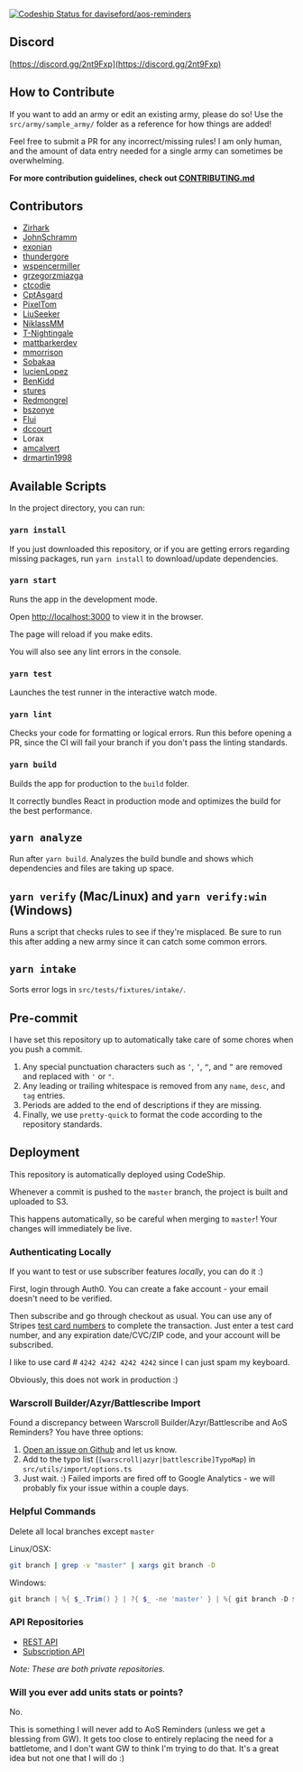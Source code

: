 [![Codeship Status for daviseford/aos-reminders](https://app.codeship.com/projects/c0b303b0-94f9-0137-ac21-1aa1838f71d2/status?branch=master)](https://app.codeship.com/projects/357042)

## Discord

[https://discord.gg/2nt9Fxp](https://discord.gg/2nt9Fxp)

## How to Contribute

If you want to add an army or edit an existing army, please do so! Use the `src/army/sample_army/` folder as a reference for how things are added!

Feel free to submit a PR for any incorrect/missing rules! I am only human, and the amount of data entry needed for a single army can sometimes be overwhelming.

**For more contribution guidelines, check out [CONTRIBUTING.md](https://github.com/daviseford/aos-reminders/blob/master/CONTRIBUTING.md)**

## Contributors

+ [Zirhark](https://github.com/Zirhark)
+ [JohnSchramm](https://github.com/JohnSchramm)
+ [exonian](https://github.com/exonian)
+ [thundergore](https://github.com/thundergore)
+ [wspencermiller](https://github.com/wspencermiller)
+ [grzegorzmiazga](https://github.com/grzegorzmiazga)
+ [ctcodie](https://github.com/ctcodie)
+ [CptAsgard](https://github.com/CptAsgard)
+ [PixelTom](https://github.com/PixelTom)
+ [LiuSeeker](https://github.com/LiuSeeker)
+ [NiklassMM](https://github.com/NiklasMM)
+ [T-Nightingale](https://github.com/T-Nightingale)
+ [mattbarkerdev](https://github.com/mattbarkerdev)
+ [mmorrison](https://github.com/mmorrison)
+ [Sobakaa](https://github.com/Sobakaa)
+ [lucienLopez](https://github.com/lucienLopez)
+ [BenKidd](https://github.com/BenKidd)
+ [stures](https://github.com/stures)
+ [Redmongrel](https://github.com/Redmongrel)
+ [bszonye](https://github.com/bszonye)
+ [Flui](https://github.com/Flui)
+ [dccourt](https://github.com/dccourt)
+ Lorax
+ [amcalvert](https://github.com/amcalvert)
+ [drmartin1998](https://github.com/drmartin1998)

## Available Scripts

In the project directory, you can run:

### `yarn install`

If you just downloaded this repository, or if you are getting errors regarding missing packages, run `yarn install` to download/update dependencies.

### `yarn start`

Runs the app in the development mode.

Open [http://localhost:3000](http://localhost:3000) to view it in the browser.

The page will reload if you make edits.

You will also see any lint errors in the console.

### `yarn test`

Launches the test runner in the interactive watch mode.

### `yarn lint`

Checks your code for formatting or logical errors. Run this before opening a PR, since the CI will fail your branch if you don't pass the linting standards.

### `yarn build`

Builds the app for production to the `build` folder.

It correctly bundles React in production mode and optimizes the build for the best performance.

## `yarn analyze`

Run after `yarn build`. Analyzes the build bundle and shows which dependencies and files are taking up space.

## `yarn verify` (Mac/Linux) and `yarn verify:win` (Windows)

Runs a script that checks rules to see if they're misplaced. Be sure to run this after adding a new army since it can catch some common errors.

## `yarn intake`

Sorts error logs in `src/tests/fixtures/intake/`.

## Pre-commit

I have set this repository up to automatically take care of some chores when you push a commit.

1. Any special punctuation characters such as `‘`, `’`, `“`, and `”` are removed and replaced with `'` or `"`.
2. Any leading or trailing whitespace is removed from any `name`, `desc`, and `tag` entries.
3. Periods are added to the end of descriptions if they are missing.
4. Finally, we use `pretty-quick` to format the code according to the repository standards.

## Deployment

This repository is automatically deployed using CodeShip.

Whenever a commit is pushed to the `master` branch, the project is built and uploaded to S3.

This happens automatically, so be careful when merging to `master`! Your changes will immediately be live.

### Authenticating Locally

If you want to test or use subscriber features _locally_, you can do it :)

First, login through Auth0. You can create a fake account - your email doesn't need to be verified.

Then subscribe and go through checkout as usual. You can use any of Stripes [test card numbers](https://stripe.com/docs/testing#cards) to complete the transaction. Just enter a test card number, and any expiration date/CVC/ZIP code, and your account will be subscribed.

I like to use card # `4242 4242 4242 4242` since I can just spam my keyboard.

Obviously, this does not work in production :)

### Warscroll Builder/Azyr/Battlescribe Import

Found a discrepancy between Warscroll Builder/Azyr/Battlescribe and AoS Reminders? You have three options:

1. [Open an issue on Github](https://github.com/daviseford/aos-reminders/issues) and let us know.
2. Add to the typo list (`[warscroll|azyr|battlescribe]TypoMap`) in `src/utils/import/options.ts`
3. Just wait. :) Failed imports are fired off to Google Analytics - we will probably fix your issue within a couple days.


### Helpful Commands

Delete all local branches except `master`

Linux/OSX:

```bash
git branch | grep -v "master" | xargs git branch -D
```

Windows:

```powershell
git branch | %{ $_.Trim() } | ?{ $_ -ne 'master' } | %{ git branch -D $_ }
```

### API Repositories

+ [REST API](https://github.com/daviseford/aos-reminders-rest-api)
+ [Subscription API](https://github.com/daviseford/aos-reminders-subscription-api)

_Note: These are both private repositories._

### Will you ever add units stats or points?

No.

This is something I will never add to AoS Reminders (unless we get a blessing from GW). It gets too close to entirely replacing the need for a battletome, and I don't want GW to think I'm trying to do that. It's a great idea but not one that I will do :)
